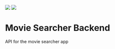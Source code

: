 ![](https://github.com/citrone/movie-searcher-backend/workflows/Node%20CI/badge.svg)
![](https://github.com/citrone/movie-searcher-backend/workflows/license/badge.svg)
# Movie Searcher Backend
API for the movie searcher app
